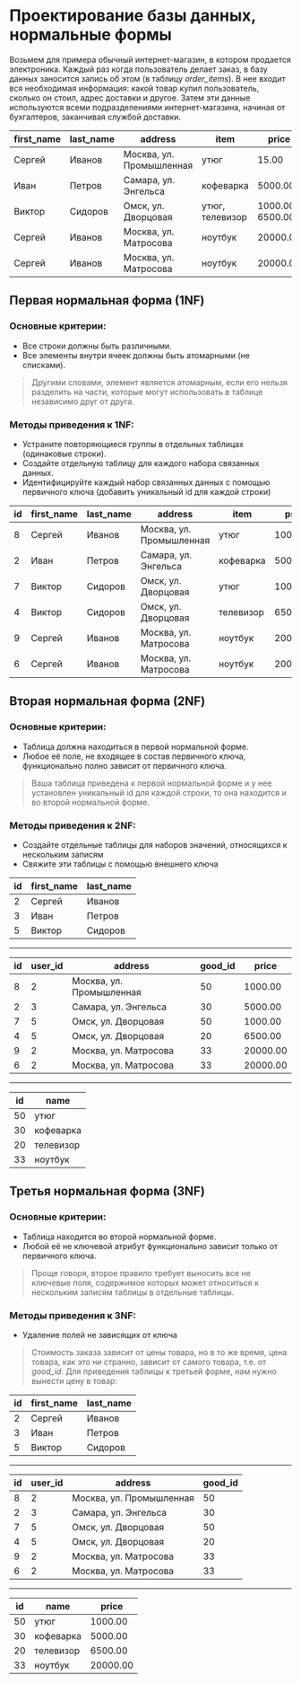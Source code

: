 
# Проектирование базы данных, нормальные формы

Возьмем для примера обычный интернет-магазин, в котором продается  электроника. Каждый раз когда пользователь делает заказ, в базу данных  заносится запись об этом (в таблицу *order_items*). В нее входит  вся необходимая информация: какой товар купил пользователь, сколько он  стоил, адрес доставки и другое. Затем эти данные используются всеми  подразделениями интернет-магазина, начиная от бухгалтеров, заканчивая  службой доставки.

| first_name | last_name | address                  | item            | price            |
| ---------- | --------- | ------------------------ | --------------- | ---------------- |
| Сергей     | Иванов    | Москва, ул. Промышленная | утюг            | 15.00            |
| Иван       | Петров    | Самара, ул. Энгельса     | кофеварка       | 5000.00          |
| Виктор     | Сидоров   | Омск, ул. Дворцовая      | утюг, телевизор | 1000.00, 6500.00 |
| Сергей     | Иванов    | Москва, ул. Матросова    | ноутбук         | 20000.00         |
| Сергей     | Иванов    | Москва, ул. Матросова    | ноутбук         | 20000.00         |

## Первая нормальная форма (1NF) 

### Основные критерии:

- Все строки должны быть различными.
- Все элементы внутри ячеек должны быть атомарными (не списками). 

> Другими словами, элемент является атомарным, если его нельзя разделить на части, которые могут использовать в таблице независимо друг от друга.

### Методы приведения к 1NF:

- Устраните повторяющиеся группы в отдельных таблицах (одинаковые строки). 
- Создайте отдельную таблицу для каждого набора связанных данных. 
- Идентифицируйте каждый набор связанных данных с помощью первичного ключа (добавить уникальный id для каждой строки)


| id  | first_name | last_name | address                  | item      | price    |
| --- | ---------- | --------- | ------------------------ | --------- | -------- |
| 8   | Сергей     | Иванов    | Москва, ул. Промышленная | утюг      | 1000.00  |
| 2   | Иван       | Петров    | Самара, ул. Энгельса     | кофеварка | 5000.00  |
| 7   | Виктор     | Сидоров   | Омск, ул. Дворцовая      | утюг      | 1000.00  |
| 4   | Виктор     | Сидоров   | Омск, ул. Дворцовая      | телевизор | 6500.00  |
| 9   | Сергей     | Иванов    | Москва, ул. Матросова    | ноутбук   | 20000.00 |
| 6   | Сергей     | Иванов    | Москва, ул. Матросова    | ноутбук   | 20000.00 |


## Вторая нормальная форма (2NF)

### Основные критерии:

- Таблица должна находиться в первой нормальной форме. 
- Любое её поле, не входящее в состав первичного ключа, функционально полно зависит от первичного ключа. 

> Ваша таблица приведена к первой нормальной форме и у нее установлен уникальный id для каждой строки, то она находится и во второй нормальной форме.

### Методы приведения к 2NF:

- Создайте отдельные таблицы для наборов значений, относящихся к нескольким записям 
- Свяжите эти таблицы с помощью внешнего ключа

| id   | first_name | last_name |
| ---- | ---------- | --------- |
| 2    | Сергей     | Иванов    |
| 3    | Иван       | Петров    |
| 5    | Виктор     | Сидоров   |

***

| id   | user_id | address                  | good_id | price    |
| ---- | ------- | ------------------------ | ------- | -------- |
| 8    | 2       | Москва, ул. Промышленная | 50      | 1000.00  |
| 2    | 3       | Самара, ул. Энгельса     | 30      | 5000.00  |
| 7    | 5       | Омск, ул. Дворцовая      | 50      | 1000.00  |
| 4    | 5       | Омск, ул. Дворцовая      | 20      | 6500.00  |
| 9    | 2       | Москва, ул. Матросова    | 33      | 20000.00 |
| 6    | 2       | Москва, ул. Матросова    | 33      | 20000.00 |

***

| id   | name      |
| ---- | --------- |
| 50   | утюг      |
| 30   | кофеварка |
| 20   | телевизор |
| 33   | ноутбук   |


## Третья нормальная форма (3NF)

### Основные критерии:

- Таблица находится во второй нормальной форме. 
- Любой её не ключевой атрибут функционально зависит только от первичного ключа.

> Проще говоря, второе правило требует выносить все не ключевые поля, содержимое которых может относиться к нескольким записям таблицы в отдельные таблицы.

### Методы приведения к 3NF:

- Удаление полей не зависящих от ключа

> Стоимость заказа зависит от цены товара, но в то же время, цена  товара, как это ни странно, зависит от самого товара, т.е. от *good_id*. Для приведения таблицы к третьей форме, нам нужно вынести цену в товар:

| id   | first_name | last_name |
| ---- | ---------- | --------- |
| 2    | Сергей     | Иванов    |
| 3    | Иван       | Петров    |
| 5    | Виктор     | Сидоров   |

***

| id   | user_id | address                  | good_id |
| ---- | ------- | ------------------------ | ------- |
| 8    | 2       | Москва, ул. Промышленная | 50      |
| 2    | 3       | Самара, ул. Энгельса     | 30      |
| 7    | 5       | Омск, ул. Дворцовая      | 50      |
| 4    | 5       | Омск, ул. Дворцовая      | 20      |
| 9    | 2       | Москва, ул. Матросова    | 33      |
| 6    | 2       | Москва, ул. Матросова    | 33      |

***

| id   | name      | price    |
| ---- | --------- | -------- |
| 50   | утюг      | 1000.00  |
| 30   | кофеварка | 5000.00  |
| 20   | телевизор | 6500.00  |
| 33   | ноутбук   | 20000.00 |


